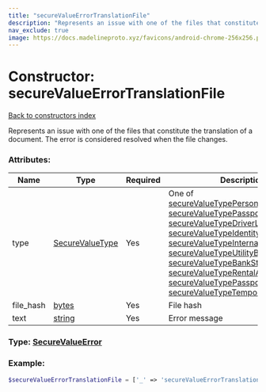 ```yaml
---
title: "secureValueErrorTranslationFile"
description: "Represents an issue with one of the files that constitute the translation of a document. The error is considered resolved when the file changes."
nav_exclude: true
image: https://docs.madelineproto.xyz/favicons/android-chrome-256x256.png
---
```

# Constructor: secureValueErrorTranslationFile  
[Back to constructors index](index.md)



Represents an issue with one of the files that constitute the translation of a document. The error is considered resolved when the file changes.

### Attributes:

| Name     |    Type       | Required | Description |
|----------|---------------|----------|-------------|
|type|[SecureValueType](../types/SecureValueType.md) | Yes|One of [secureValueTypePersonalDetails](../constructors/secureValueTypePersonalDetails.md), [secureValueTypePassport](../constructors/secureValueTypePassport.md), [secureValueTypeDriverLicense](../constructors/secureValueTypeDriverLicense.md), [secureValueTypeIdentityCard](../constructors/secureValueTypeIdentityCard.md), [secureValueTypeInternalPassport](../constructors/secureValueTypeInternalPassport.md), [secureValueTypeUtilityBill](../constructors/secureValueTypeUtilityBill.md), [secureValueTypeBankStatement](../constructors/secureValueTypeBankStatement.md), [secureValueTypeRentalAgreement](../constructors/secureValueTypeRentalAgreement.md), [secureValueTypePassportRegistration](../constructors/secureValueTypePassportRegistration.md), [secureValueTypeTemporaryRegistration](../constructors/secureValueTypeTemporaryRegistration.md)|
|file\_hash|[bytes](../types/bytes.md) | Yes|File hash|
|text|[string](../types/string.md) | Yes|Error message|



### Type: [SecureValueError](../types/SecureValueError.md)


### Example:

```php
$secureValueErrorTranslationFile = ['_' => 'secureValueErrorTranslationFile', 'type' => SecureValueType, 'file_hash' => 'bytes', 'text' => 'string'];
```  
